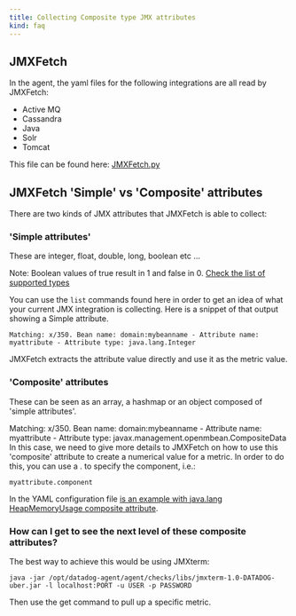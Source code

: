 ```yaml
---
title: Collecting Composite type JMX attributes
kind: faq
---
```


## JMXFetch

In the agent, the yaml files for the following integrations are all read by JMXFetch:

* Active MQ
* Cassandra
* Java
* Solr
* Tomcat

This file can be found here: [JMXFetch.py](https://github.com/DataDog/dd-agent/blob/master/jmxfetch.py)

## JMXFetch 'Simple' vs 'Composite' attributes

There are two kinds of JMX attributes that JMXFetch is able to collect:

### 'Simple attributes'

These are integer, float, double, long, boolean etc …

Note: Boolean values of true result in 1 and false in 0. [Check the list of supported types](https://github.com/DataDog/jmxfetch/blob/master/src/main/java/org/datadog/jmxfetch/Instance.java#L23-L27)

You can use the `list` commands found here in order to get an idea of what your current JMX integration is collecting. Here is a snippet of that output showing a Simple attribute.
```
Matching: x/350. Bean name: domain:mybeanname - Attribute name: myattribute - Attribute type: java.lang.Integer
```
JMXFetch extracts the attribute value directly and use it as the metric value.

### 'Composite' attributes

These can be seen as an array, a hashmap or an object composed of 'simple attributes'.

Matching: x/350. Bean name: domain:mybeanname - Attribute name: myattribute - Attribute type: javax.management.openmbean.CompositeData
In this case, we need to give more details to JMXFetch on how to use this 'composite' attribute to create a numerical value for a metric. In order to do this, you can use a . to specify the component, i.e.:

`myattribute.component`

In the YAML configuration file [is an example with java.lang HeapMemoryUsage composite attribute](https://github.com/DataDog/jmxfetch/blob/master/src/main/resources/jmx-2.yaml#L3-L14).

### How can I get to see the next level of these composite attributes?

The best way to achieve this would be using JMXterm:
```
java -jar /opt/datadog-agent/agent/checks/libs/jmxterm-1.0-DATADOG-uber.jar -l localhost:PORT -u USER -p PASSWORD
```

Then use the get command to pull up a specific metric.
